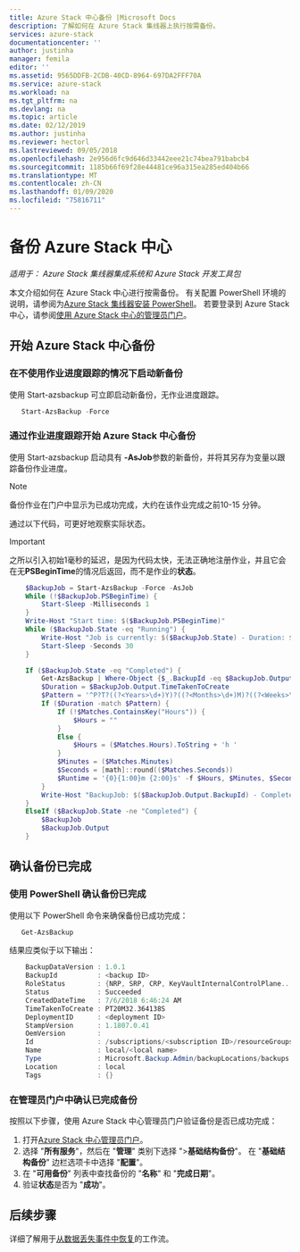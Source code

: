 ```yaml
---
title: Azure Stack 中心备份 |Microsoft Docs
description: 了解如何在 Azure Stack 集线器上执行按需备份。
services: azure-stack
documentationcenter: ''
author: justinha
manager: femila
editor: ''
ms.assetid: 9565DDFB-2CDB-40CD-8964-697DA2FFF70A
ms.service: azure-stack
ms.workload: na
ms.tgt_pltfrm: na
ms.devlang: na
ms.topic: article
ms.date: 02/12/2019
ms.author: justinha
ms.reviewer: hectorl
ms.lastreviewed: 09/05/2018
ms.openlocfilehash: 2e956d6fc9d646d33442eee21c74bea791babcb4
ms.sourcegitcommit: 1185b66f69f28e44481ce96a315ea285ed404b66
ms.translationtype: MT
ms.contentlocale: zh-CN
ms.lasthandoff: 01/09/2020
ms.locfileid: "75816711"
---
```

# <a name="back-up-azure-stack-hub"></a>备份 Azure Stack 中心

*适用于： Azure Stack 集线器集成系统和 Azure Stack 开发工具包*

本文介绍如何在 Azure Stack 中心进行按需备份。 有关配置 PowerShell 环境的说明，请参阅为[Azure Stack 集线器安装 PowerShell](azure-stack-powershell-install.md)。 若要登录到 Azure Stack 中心，请参阅[使用 Azure Stack 中心的管理员门户](azure-stack-manage-portals.md)。

## <a name="start-azure-stack-hub-backup"></a>开始 Azure Stack 中心备份

### <a name="start-a-new-backup-without-job-progress-tracking"></a>在不使用作业进度跟踪的情况下启动新备份
使用 Start-azsbackup 可立即启动新备份，无作业进度跟踪。

```powershell
   Start-AzsBackup -Force
```

### <a name="start-azure-stack-hub-backup-with-job-progress-tracking"></a>通过作业进度跟踪开始 Azure Stack 中心备份
使用 Start-azsbackup 启动具有 **-AsJob**参数的新备份，并将其另存为变量以跟踪备份作业进度。

> [!NOTE]
> 备份作业在门户中显示为已成功完成，大约在该作业完成之前10-15 分钟。
>
> 通过以下代码，可更好地观察实际状态。

> [!IMPORTANT]
> 之所以引入初始1毫秒的延迟，是因为代码太快，无法正确地注册作业，并且它会在无**PSBeginTime**的情况后返回，而不是作业的**状态**。

```powershell
    $BackupJob = Start-AzsBackup -Force -AsJob
    While (!$BackupJob.PSBeginTime) {
        Start-Sleep -Milliseconds 1
    }
    Write-Host "Start time: $($BackupJob.PSBeginTime)"
    While ($BackupJob.State -eq "Running") {
        Write-Host "Job is currently: $($BackupJob.State) - Duration: $((New-TimeSpan -Start ($BackupJob.PSBeginTime) -End (Get-Date)).ToString().Split(".")[0])"
        Start-Sleep -Seconds 30
    }

    If ($BackupJob.State -eq "Completed") {
        Get-AzsBackup | Where-Object {$_.BackupId -eq $BackupJob.Output.BackupId}
        $Duration = $BackupJob.Output.TimeTakenToCreate
        $Pattern = '^P?T?((?<Years>\d+)Y)?((?<Months>\d+)M)?((?<Weeks>\d+)W)?((?<Days>\d+)D)?(T((?<Hours>\d+)H)?((?<Minutes>\d+)M)?((?<Seconds>\d*(\.)?\d*)S)?)$'
        If ($Duration -match $Pattern) {
            If (!$Matches.ContainsKey("Hours")) {
                $Hours = ""
            } 
            Else {
                $Hours = ($Matches.Hours).ToString + 'h '
            }
            $Minutes = ($Matches.Minutes)
            $Seconds = [math]::round(($Matches.Seconds))
            $Runtime = '{0}{1:00}m {2:00}s' -f $Hours, $Minutes, $Seconds
        }
        Write-Host "BackupJob: $($BackupJob.Output.BackupId) - Completed with Status: $($BackupJob.Output.Status) - It took: $($Runtime) to run" -ForegroundColor Green
    }
    ElseIf ($BackupJob.State -ne "Completed") {
        $BackupJob
        $BackupJob.Output
    }
```

## <a name="confirm-backup-has-completed"></a>确认备份已完成

### <a name="confirm-backup-has-completed-using-powershell"></a>使用 PowerShell 确认备份已完成
使用以下 PowerShell 命令来确保备份已成功完成：

```powershell
   Get-AzsBackup
```

结果应类似于以下输出：

```powershell
    BackupDataVersion : 1.0.1
    BackupId          : <backup ID>
    RoleStatus        : {NRP, SRP, CRP, KeyVaultInternalControlPlane...}
    Status            : Succeeded
    CreatedDateTime   : 7/6/2018 6:46:24 AM
    TimeTakenToCreate : PT20M32.364138S
    DeploymentID      : <deployment ID>
    StampVersion      : 1.1807.0.41
    OemVersion        : 
    Id                : /subscriptions/<subscription ID>/resourceGroups/System.local/providers/Microsoft.Backup.Admin/backupLocations/local/backups/<backup ID>
    Name              : local/<local name>
    Type              : Microsoft.Backup.Admin/backupLocations/backups
    Location          : local
    Tags              : {}
```

### <a name="confirm-backup-has-completed-in-the-administrator-portal"></a>在管理员门户中确认已完成备份
按照以下步骤，使用 Azure Stack 中心管理员门户验证备份是否已成功完成：

1. 打开[Azure Stack 中心管理员门户](azure-stack-manage-portals.md)。
2. 选择 "**所有服务**"，然后在 "**管理**" 类别下选择 ">**基础结构备份**"。 在 "**基础结构备份**" 边栏选项卡中选择 "**配置**"。
3. 在 "**可用备份**" 列表中查找备份的 "**名称**" 和 "**完成日期**"。
4. 验证**状态**是否为 "**成功**"。

## <a name="next-steps"></a>后续步骤

详细了解用于[从数据丢失事件中恢复](azure-stack-backup-recover-data.md)的工作流。
